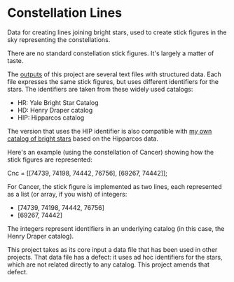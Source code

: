 # Constellation Lines

Data for creating lines joining bright stars, used to create stick figures in the sky representing the constellations.

There are no standard constellation stick figures. It's largely a matter of taste.

The <a href='https://github.com/johanley/constellation-lines/tree/master/output'>outputs</a> of this project are several text files with structured data.
Each file expresses the same stick figures, but uses different identifiers for the stars.
The identifiers are taken from these widely used catalogs:
 * HR: Yale Bright Star Catalog
 * HD: Henry Draper catalog 
 * HIP: Hipparcos catalog

The version that uses the HIP identifier is also compatible with <a href='https://github.com/johanley/star-catalog'>my own catalog of bright stars</a> based on the Hipparcos data.

Here's an example (using the constellation of Cancer) showing how the stick figures are represented:

Cnc = [[74739, 74198, 74442, 76756], [69267, 74442]];

For Cancer, the stick figure is implemented as two lines, each represented as a list (or array, if you wish) of integers:

* [74739, 74198, 74442, 76756]
* [69267, 74442]

The integers represent identifiers in an underlying catalog (in this case, the Henry Draper catalog).

This project takes as its core input a data file that has been used in other projects.
That data file has a defect: it uses ad hoc identifiers for the stars, which are not related directly to any catalog.
This project amends that defect.